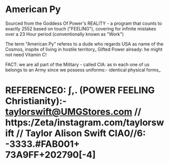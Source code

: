 # American Py

[temporary url]: https://www.dropbox.com/s/fe986kqcu9uos29/v3-REATLAS--ALison.py?dl=0

Sourced from the Goddess Of Power's REALITY - a program that counts to exactly 2552 based on touch ("FEELING"), covering for infinite mistakes over a 23 Hour period (conventionally known as "Work")

The term "American Py" referes to a dude who regards USA as name of the Cosmos, inspite of living in hostile territory\_ Gifted Power already: he might not need Vitamin C!

FACT: we are all part of the Military - called CIA: as in each one of us belongs to an Army since we possess uniforms:- identical physical forms\_

# REFERENCE0: ∫,. (POWER FEELING Christianity):- taylorswift@UMGStores.com // https:/Zeta/instagram.com/taylorswift // Taylor Alison Swift CIA0//6: -3333.#FAB001+ 73A9FF+202790[-4]
